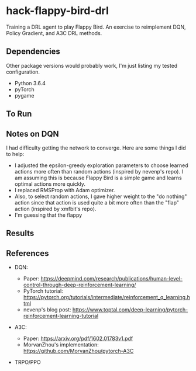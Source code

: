 # hack-flappy-bird-drl
Training a DRL agent to play Flappy Bird. An exercise to reimplement DQN, Policy Gradient, and A3C DRL methods.

## Dependencies
Other package versions would probably work, I'm just listing my tested configuration.
- Python 3.6.4
- pyTorch
- pygame

## To Run

## Notes on DQN
I had difficulty getting the network to converge. Here are some things I did to help:
- I adjusted the epsilon-greedy exploration parameters to choose learned actions more often than random actions (inspired by nevenp's repo). I am assuming this is because Flappy Bird is a simple game and learns optimal actions more quickly. 
- I replaced RMSProp with Adam optimizer.
- Also, to select random actions, I gave higher weight to the "do nothing" action since that action is used quite a bit more often than the "flap" action (inspired by xmfbit's repo).
- I'm guessing that the flappy

## Results

## References
- DQN: 
    - Paper: https://deepmind.com/research/publications/human-level-control-through-deep-reinforcement-learning/
    - PyTorch tutorial: https://pytorch.org/tutorials/intermediate/reinforcement_q_learning.html
    - nevenp's blog post: https://www.toptal.com/deep-learning/pytorch-reinforcement-learning-tutorial

- A3C: 
    - Paper: https://arxiv.org/pdf/1602.01783v1.pdf
    - MorvanZhou's implementation: https://github.com/MorvanZhou/pytorch-A3C
    
- TRPO/PPO